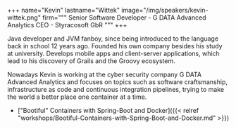 +++
name="Kevin"
lastname="Wittek"
image="/img/speakers/kevin-wittek.png"
firm="""
Senior Software Developer - G DATA Advanced Analytics
CEO - Styracosoft GbR
"""
+++

Java developer and JVM fanboy, since being introduced to the language back in school 12 years ago. Founded his own company besides his study at university. Develops mobile apps and client-server applications, which lead to his discovery of Grails and the Groovy ecosystem.

Nowadays Kevin is working at the cyber security company G DATA Advanced Analytics and focuses on topics such as software craftsmanship, infrastructure as code and continuous integration pipelines, trying to make the world a better place one container at a time.

* ["Bootiful" Containers with Spring-Boot and Docker]({{< relref "workshops/Bootiful-Containers-with-Spring-Boot-and-Docker.md" >}})
